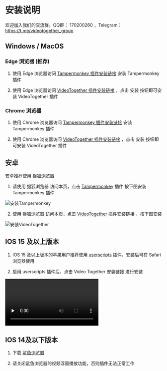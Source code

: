 # 安装说明

欢迎加入我们的交流群。QQ群： 170200260 ，Telegram：https://t.me/videotogether_group

## Windows / MacOS

### Edge 浏览器 (推荐)

1. 使用 Edge 浏览器访问 [Tampermonkey 插件安装链接](https://microsoftedge.microsoft.com/addons/detail/tampermonkey/iikmkjmpaadaobahmlepeloendndfphd) 安装 Tampermonkey 插件

2. 使用 Edge 浏览器访问 [VideoTogether 插件安装链接](https://cdn.jsdelivr.net/gh/maggch97/VideoTogether@latest/release/extension.user.js) ，点击 安装 按钮即可安装 VideoTogether 插件

### Chrome 浏览器

1. 使用 Chrome 浏览器访问 [Tampermonkey 插件安装链接](https://chrome.google.com/webstore/detail/tampermonkey/dhdgffkkebhmkfjojejmpbldmpobfkfo?hl=zh-CN) 安装 Tampermonkey 插件

2. 使用 Chrome 浏览器访问 [VideoTogether 插件安装链接](https://cdn.jsdelivr.net/gh/maggch97/VideoTogether@latest/release/extension.user.js) ，点击 安装 按钮即可安装 VideoTogether 插件

## 安卓

安卓推荐使用 [猴狐浏览器](https://www.coolapk.com/apk/296754)

1. 请使用 猴狐浏览器 访问本页，点击 [Tampermonkey](https://microsoftedge.microsoft.com/addons/detail/tampermonkey/iikmkjmpaadaobahmlepeloendndfphd) 插件 按下图安装 Tampermonkey 插件

![安装Tampermonkey](/examples/android_tm.png)

2. 使用 猴狐浏览器 访问本页，点击 [VideoTogether](https://cdn.jsdelivr.net/gh/maggch97/VideoTogether@latest/release/extension.user.js) 插件安装链接 ，按下图安装

![安装VideoTogether](/examples/android_vt.jpg)

## IOS 15 及以上版本

1. IOS 15 及以上版本的苹果用户推荐使用 [userscripts](https://apps.apple.com/app/userscripts/id1463298887) 插件，安装后可在 Safari 浏览器使用

2. 启用 userscripts 插件后，点击 Video Together 安装链接 进行安装

<video id="video" controls="" preload="none">
    <source id="mp4" src="/examples/ios15.mp4" type="video/mp4">
</video>

## IOS 14及以下版本

1. 下载 [鲨鱼浏览器](https://apps.apple.com/app/id1271984698)

2. 请关闭鲨鱼浏览器的视频浮窗播放功能，否则插件无法正常工作

<script setup>
import ViaInstall from '../.vitepress/components/ViaInstall.vue'
</script>

<ViaInstall />

